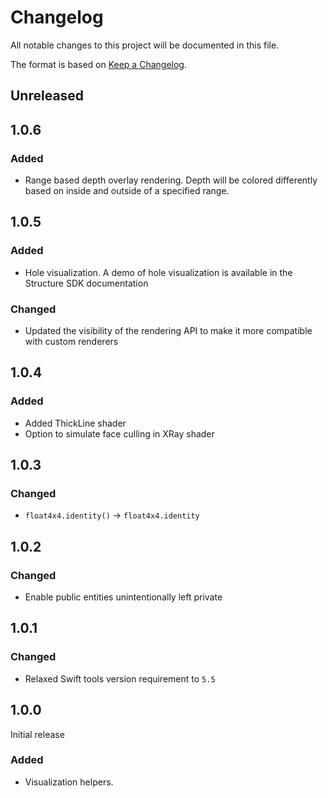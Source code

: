 # Changelog

All notable changes to this project will be documented in this file.

The format is based on [Keep a Changelog](https://keepachangelog.com/en/1.1.0/).

## Unreleased


## 1.0.6

### Added
* Range based depth overlay rendering. Depth will be colored differently based on inside and outside of a specified range.

## 1.0.5

### Added
* Hole visualization. A demo of hole visualization is available in the Structure SDK documentation

### Changed
* Updated the visibility of the rendering API to make it more compatible with custom renderers

## 1.0.4

### Added
* Added ThickLine shader
* Option to simulate face culling in XRay shader

## 1.0.3

### Changed
* `float4x4.identity()` -> `float4x4.identity`

## 1.0.2

### Changed
* Enable public entities unintentionally left private

## 1.0.1

### Changed

* Relaxed Swift tools version requirement to `5.5`

## 1.0.0
Initial release

### Added

* Visualization helpers.
